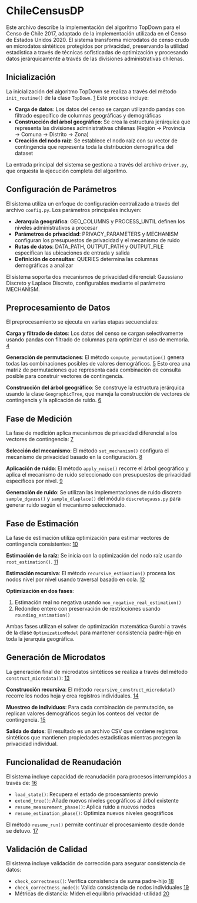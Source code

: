 # ChileCensusDP

Este archivo describe la implementación del algoritmo TopDown para el Censo de Chile 2017, adaptado de la implementación utilizada en el Censo de Estados Unidos 2020. El sistema transforma microdatos de censo crudo en microdatos sintéticos protegidos por privacidad, preservando la utilidad estadística a través de técnicas sofisticadas de optimización y procesando datos jerárquicamente a través de las divisiones administrativas chilenas.
  
## Inicialización  
  
La inicialización del algoritmo TopDown se realiza a través del método `init_routine()` de la clase `TopDown`. [1](#0-0)  Este proceso incluye:  
  
- **Carga de datos**: Los datos del censo se cargan utilizando pandas con filtrado específico de columnas geográficas y demográficas  
- **Construcción del árbol geográfico**: Se crea la estructura jerárquica que representa las divisiones administrativas chilenas (Región → Provincia → Comuna → Distrito → Zona)  
- **Creación del nodo raíz**: Se establece el nodo raíz con su vector de contingencia que representa toda la distribución demográfica del dataset  
  
La entrada principal del sistema se gestiona a través del archivo `driver.py`, que orquesta la ejecución completa del algoritmo. 

## Configuración de Parámetros  
  
El sistema utiliza un enfoque de configuración centralizado a través del archivo `config.py`. Los parámetros principales incluyen:

- **Jerarquía geográfica**: GEO_COLUMNS y PROCESS_UNTIL definen los niveles administrativos a procesar
- **Parámetros de privacidad**: PRIVACY_PARAMETERS y MECHANISM configuran los presupuestos de privacidad y el mecanismo de ruido
- **Rutas de datos**: DATA_PATH, OUTPUT_PATH y OUTPUT_FILE especifican las ubicaciones de entrada y salida
- **Definición de consultas**: QUERIES determina las columnas demográficas a analizar

El sistema soporta dos mecanismos de privacidad diferencial: Gaussiano Discreto y Laplace Discreto, configurables mediante el parámetro MECHANISM.

## Preprocesamiento de Datos  
  
El preprocesamiento se ejecuta en varias etapas secuenciales:  
  
**Carga y filtrado de datos**: Los datos del censo se cargan selectivamente usando pandas con filtrado de columnas para optimizar el uso de memoria. [4](#0-3)   
  
**Generación de permutaciones**: El método `compute_permutation()` genera todas las combinaciones posibles de valores demográficos. [5](#0-4)  Esto crea una matriz de permutaciones que representa cada combinación de consulta posible para construir vectores de contingencia.  
  
**Construcción del árbol geográfico**: Se construye la estructura jerárquica usando la clase `GeographicTree`, que maneja la construcción de vectores de contingencia y la aplicación de ruido. [6](#0-5)   
  
## Fase de Medición  
  
La fase de medición aplica mecanismos de privacidad diferencial a los vectores de contingencia: [7](#0-6)   
  
**Selección del mecanismo**: El método `set_mechanism()` configura el mecanismo de privacidad basado en la configuración. [8](#0-7)   
  
**Aplicación de ruido**: El método `apply_noise()` recorre el árbol geográfico y aplica el mecanismo de ruido seleccionado con presupuestos de privacidad específicos por nivel. [9](#0-8)   
  
**Generación de ruido**: Se utilizan las implementaciones de ruido discreto `sample_dgauss()` y `sample_dlaplace()` del módulo `discretegauss.py` para generar ruido según el mecanismo seleccionado.  
  
## Fase de Estimación  
  
La fase de estimación utiliza optimización para estimar vectores de contingencia consistentes: [10](#0-9)   
  
**Estimación de la raíz**: Se inicia con la optimización del nodo raíz usando `root_estimation()`. [11](#0-10)   
  
**Estimación recursiva**: El método `recursive_estimation()` procesa los nodos nivel por nivel usando traversal basado en cola. [12](#0-11)   
  
**Optimización en dos fases**:   
1. Estimación real no negativa usando `non_negative_real_estimation()`  
2. Redondeo entero con preservación de restricciones usando `rounding_estimation()`  
  
Ambas fases utilizan el solver de optimización matemática Gurobi a través de la clase `OptimizationModel` para mantener consistencia padre-hijo en toda la jerarquía geográfica.  
  
## Generación de Microdatos  
  
La generación final de microdatos sintéticos se realiza a través del método `construct_microdata()`: [13](#0-12)   
  
**Construcción recursiva**: El método `recursive_construct_microdata()` recorre los nodos hoja y crea registros individuales. [14](#0-13)   
  
**Muestreo de individuos**: Para cada combinación de permutación, se replican valores demográficos según los conteos del vector de contingencia. [15](#0-14)   
  
**Salida de datos**: El resultado es un archivo CSV que contiene registros sintéticos que mantienen propiedades estadísticas mientras protegen la privacidad individual.  
  
## Funcionalidad de Reanudación  
  
El sistema incluye capacidad de reanudación para procesos interrumpidos a través de: [16](#0-15)   
  
- `load_state()`: Recupera el estado de procesamiento previo  
- `extend_tree()`: Añade nuevos niveles geográficos al árbol existente  
- `resume_measurement_phase()`: Aplica ruido a nuevos nodos  
- `resume_estimation_phase()`: Optimiza nuevos niveles geográficos  
  
El método `resume_run()` permite continuar el procesamiento desde donde se detuvo. [17](#0-16)   
  
## Validación de Calidad  
  
El sistema incluye validación de corrección para asegurar consistencia de datos:  
  
- `check_correctness()`: Verifica consistencia de suma padre-hijo [18](#0-17)   
- `check_correctness_node()`: Valida consistencia de nodos individuales [19](#0-18)   
- Métricas de distancia: Miden el equilibrio privacidad-utilidad [20](#0-19)   
  
